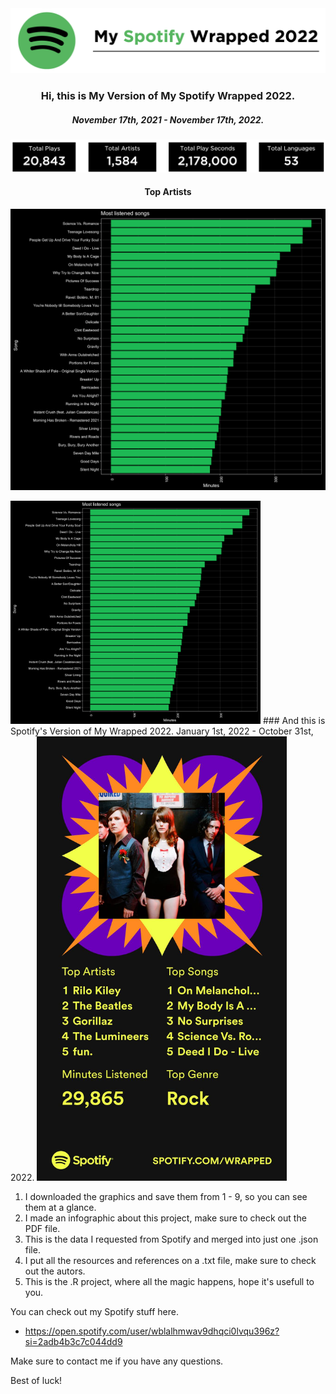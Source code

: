 <img src = "/Extra_Stuff/10.png">

<h3 align="center">Hi, this is My Version of My Spotify Wrapped 2022.</h3>
<h5 align="center">November 17th, 2021 - November 17th, 2022.</h5>

<p align="center"> <img src = "/Extra_Stuff/11.png" width = 700> </p>

<h4 align="center">Top Artists</h4>
<p align="center"> <img src = "/Extra_Stuff/9.png" width = 700> </p>


  <img src = "/Extra_Stuff/9.png" width = 400>
  ### And this is Spotify's Version of My Wrapped 2022.
  January 1st, 2022 - October 31st, 2022.

  <img src = "/Extra_Stuff/Spotify_Wrapped_2022.png" width = 400>

1. I downloaded the graphics and save them from 1 - 9, so you can see them at a glance.
2. I made an infographic about this project, make sure to check out the PDF file.
3. This is the data I requested from Spotify and merged into just one .json file.
4. I put all the resources and references on a .txt file, make sure to check out the autors.
5. This is the .R project, where all the magic happens, hope it's usefull to you.

You can check out my Spotify stuff here.
- https://open.spotify.com/user/wblalhmwav9dhqci0lvqu396z?si=2adb4b3c7c044dd9

Make sure to contact me if you have any questions.

Best of luck!
